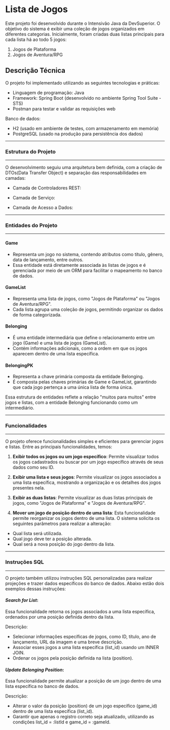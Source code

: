 # Lista de Jogos

Este projeto foi desenvolvido durante o Intensivão Java da DevSuperior. O objetivo do sistema é exibir uma coleção de jogos organizados em diferentes categorias. Inicialmente, foram criadas duas listas principais para cada lista há ao todo 5 jogos: 

1. Jogos de Plataforma
2. Jogos de Aventura/RPG

## Descrição Técnica

O projeto foi implementado utilizando as seguintes tecnologias e práticas:

 - Linguagem de programação: Java
 - Framework: Spring Boot (desenvolvido no ambiente Spring Tool Suite - STS)
 - Postman para testar e validar as requisições web
  
Banco de dados:
 - H2 (usado em ambiente de testes, com armazenamento em memória)
 - PostgreSQL (usado na produção para persistência dos dados)

___

### Estrutura do Projeto

___

O desenvolvimento seguiu uma arquitetura bem definida, com a criação de DTOs(Data Transfer Object) e separação das responsabilidades em camadas:

- Camada de Controladores REST:
  
- Camada de Serviço:

- Camada de Acesso a Dados:

___

### Entidades do Projeto

___

#### Game

- Representa um jogo no sistema, contendo atributos como título, gênero, data de lançamento, entre outros.
- Essa entidade está diretamente associada às listas de jogos e é gerenciada por meio de um ORM para facilitar o mapeamento no banco de dados.

#### GameList

- Representa uma lista de jogos, como "Jogos de Plataforma" ou "Jogos de Aventura/RPG".
- Cada lista agrupa uma coleção de jogos, permitindo organizar os dados de forma categorizada.
  
#### Belonging

- É uma entidade intermediária que define o relacionamento entre um jogo (Game) e uma lista de jogos (GameList).
- Contém informações adicionais, como a ordem em que os jogos aparecem dentro de uma lista específica.

#### BelongingPK

- Representa a chave primária composta da entidade Belonging.
- É composta pelas chaves primárias de Game e GameList, garantindo que cada jogo pertença a uma única lista de forma única.

Essa estrutura de entidades reflete a relação "muitos para muitos" entre jogos e listas, com a entidade Belonging funcionando como um intermediário.

___

### Funcionalidades

___

O projeto oferece funcionalidades simples e eficientes para gerenciar jogos e listas. Entre as principais funcionalidades, temos:

1. **Exibir todos os jogos ou um jogo específico**: Permite visualizar todos os jogos cadastrados ou buscar por um jogo específico através de seus dados como seu ID.

2. **Exibir uma lista e seus jogos**: Permite visualizar os jogos associados a uma lista específica, mostrando a organização e os detalhes dos jogos presentes nela.

3. **Exibir as duas listas**: Permite visualizar as duas listas principais de jogos, como "Jogos de Plataforma" e "Jogos de Aventura/RPG".

4. **Mover um jogo de posição dentro de uma lista**: Esta funcionalidade permite reorganizar os jogos dentro de uma lista. O sistema solicita os seguintes parâmetros para realizar a alteração:

 - Qual lista será utilizada.
 - Qual jogo deve ter a posição alterada.
 - Qual será a nova posição do jogo dentro da lista.

___

### Instruções SQL

___

O projeto também utilizou instruções SQL personalizadas para realizar projeções e trazer dados específicos do banco de dados. Abaixo estão dois exemplos dessas instruções:

#### *Search for List*: 
Essa funcionalidade retorna os jogos associados a uma lista específica, ordenados por uma posição definida dentro da lista.

Descrição:
 - Selecionar informações específicas de jogos, como ID, título, ano de lançamento, URL da imagem e uma breve descrição.
 - Associar esses jogos a uma lista específica (list_id) usando um INNER JOIN.
 - Ordenar os jogos pela posição definida na lista (position).

#### *Update Belonging Position*:
Essa funcionalidade permite atualizar a posição de um jogo dentro de uma lista específica no banco de dados.

Descrição:
 - Alterar o valor da posição (position) de um jogo específico (game_id) dentro de uma lista específica (list_id).
 - Garantir que apenas o registro correto seja atualizado, utilizando as condições list_id = :listId e game_id = :gameId.

